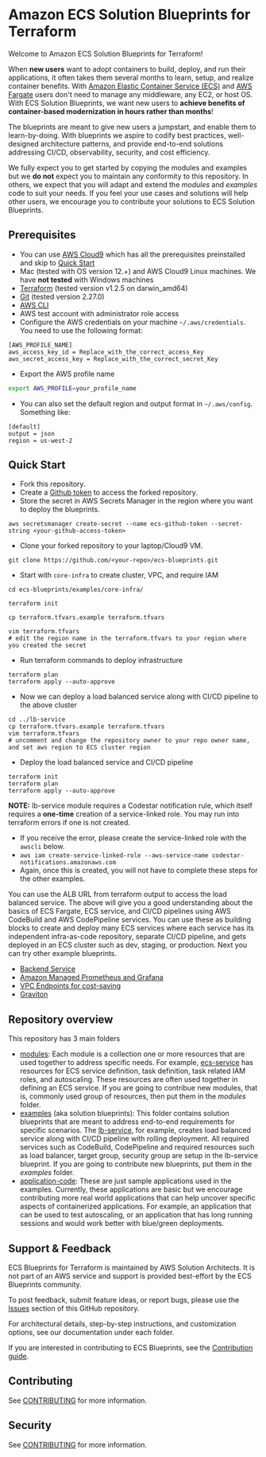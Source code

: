 # Amazon ECS Solution Blueprints for Terraform
Welcome to Amazon ECS Solution Blueprints for Terraform!

When **new users** want to adopt containers to build, deploy, and run their applications, it often takes them several months to  learn, setup, and realize container benefits. With [Amazon Elastic Container Service (ECS)](https://aws.amazon.com/ecs/) and [AWS Fargate](https://aws.amazon.com/fargate/) users don't need to manage any middleware, any EC2, or host OS. With ECS Solution Blueprints, we want new users to **achieve benefits of container-based modernization in hours rather than months**!

The blueprints are meant to give new users a jumpstart, and enable them to learn-by-doing. With blueprints we aspire to codify best practices, well-designed architecture patterns, and provide end-to-end solutions addressing CI/CD, observability, security, and cost efficiency.

We fully expect you to get started by copying the modules and examples but we **do not** expect you to maintain any conformity to this repository. In others, we expect that you will adapt and extend the *modules* and *examples* code to suit your needs. If you feel your use cases and solutions will help other users, we encourage you to contribute your solutions to ECS Solution Blueprints.

## Prerequisites
* You can use [AWS Cloud9](https://aws.amazon.com/cloud9/) which has all the prerequisites preinstalled and skip to [Quick Start](#quick-start)
* Mac (tested with OS version 12.+) and AWS Cloud9 Linux machines. We have **not tested** with Windows machines
* [Terraform](https://learn.hashicorp.com/tutorials/terraform/install-cli) (tested version v1.2.5 on darwin_amd64)
* [Git](https://github.com/git-guides/install-git) (tested version 2.27.0)
* [AWS CLI](https://docs.aws.amazon.com/cli/latest/userguide/getting-started-install.html#getting-started-install-instructions)
* AWS test account with administrator role access
* Configure the AWS credentials on your machine `~/.aws/credentials`. You need to use the following format:
```shell
[AWS_PROFILE_NAME]
aws_access_key_id = Replace_with_the_correct_access_Key
aws_secret_access_key = Replace_with_the_correct_secret_Key
```
* Export the AWS profile name
```bash
export AWS_PROFILE=your_profile_name
```
* You can also set the default region and output format in `~/.aws/config`. Something like:
```shell
[default]
output = json
region = us-west-2
```
## Quick Start
* Fork this repository.
* Create a [Github token](https://docs.github.com/en/authentication/keeping-your-account-and-data-secure/creating-a-personal-access-token) to access the forked repository.
* Store the secret in AWS Secrets Manager in the region where you want to deploy the blueprints.
```shell
aws secretsmanager create-secret --name ecs-github-token --secret-string <your-github-access-token>
```
* Clone your forked repository to your laptop/Cloud9 VM.
```shell
git clone https://github.com/<your-repo>/ecs-blueprints.git
```
* Start with `core-infra` to create cluster, VPC, and require IAM
```shell
cd ecs-blueprints/examples/core-infra/

terraform init

cp terraform.tfvars.example terraform.tfvars

vim terraform.tfvars
# edit the region name in the terraform.tfvars to your region where you created the secret
```
* Run terraform commands to deploy infrastructure
```shell
terraform plan
terraform apply --auto-approve
```
* Now we can deploy a load balanced service along with CI/CD pipeline to the above cluster
```shell
cd ../lb-service
cp terraform.tfvars.example terraform.tfvars
vim terraform.tfvars
# uncomment and change the repository owner to your repo owner name, and set aws region to ECS cluster region
```
* Deploy the load balanced service and CI/CD pipeline
```shell
terraform init
terraform plan
terraform apply --auto-approve
```

**NOTE:** lb-service module requires a Codestar notification rule, which itself requires a **one-time** creation of a service-linked role. You may run into terraform errors if one is not created.  
  *  If you receive the error, please create the service-linked role with the `awscli` below.
  * `aws iam create-service-linked-role --aws-service-name codestar-notifications.amazonaws.com`
  * Again, once this is created, you will not have to complete these steps for the other examples.

You can use the ALB URL from terraform output to access the load balanced service. The above will give you a good understanding about the basics of ECS Fargate, ECS service, and CI/CD pipelines using AWS CodeBuild and AWS CodePipeline services. You can use these as building blocks to create and deploy many ECS services where each service has its independent infra-as-code repository, separate CI/CD pipeline, and gets deployed in an ECS cluster such as dev, staging, or production. Next you can try other example blueprints.
* [Backend Service](./examples/backend-service/README.md)
* [Amazon Managed Prometheus and Grafana](./examples/prometheus/README.md)
* [VPC Endpoints for cost-saving](./examples/vpc-endpoints/README.md)
* [Graviton](./examples/graviton/README.md)

## Repository overview
This repository has 3 main folders
* [modules](./modules): Each module is a collection one or more resources that are used together to address specific needs. For example, [ecs-service](./modules/ecs-service) has resources for ECS service definition, task definition, task related IAM roles, and autoscaling. These resources are often used together in defining an ECS service. If you are going to contribue new modules, that is, commonly used group of resources, then put them in the *modules* folder.
* [examples](./examples) (aka solution blueprints): This folder contains solution blueprints that are meant to address end-to-end requirements for specific scenarios. The [lb-service](./examples/lb-service), for example, creates load balanced service along with CI/CD pipeline with rolling deployment. All required services such as CodeBuild, CodePipeline and required resources such as load balancer, target group, security group are setup in the lb-service blueprint. If you are going to contribute new blueprints, put them in the *examples* folder.
* [application-code](./application-code): These are just sample applications used in the examples. Currently, these applications are basic but we encourage contributing more real world applications that can help uncover specific aspects of containerized applications. For example, an application that can be used to test autoscaling, or an application that has long running sessions and would work better with blue/green deployments.

## Support & Feedback

ECS Blueprints for Terraform is maintained by AWS Solution Architects. It is not part of an AWS service and support is provided best-effort by the ECS Blueprints community.

To post feedback, submit feature ideas, or report bugs, please use the [Issues](https://github.com/aws-ia/ecs-blueprints/issues) section of this GitHub repository.

For architectural details, step-by-step instructions, and customization options, see our documentation under each folder.

If you are interested in contributing to ECS Blueprints, see the [Contribution guide](CONTRIBUTING.md).

## Contributing

See [CONTRIBUTING](CONTRIBUTING.md) for more information.

## Security

See [CONTRIBUTING](CONTRIBUTING.md#security-issue-notifications) for more information.
